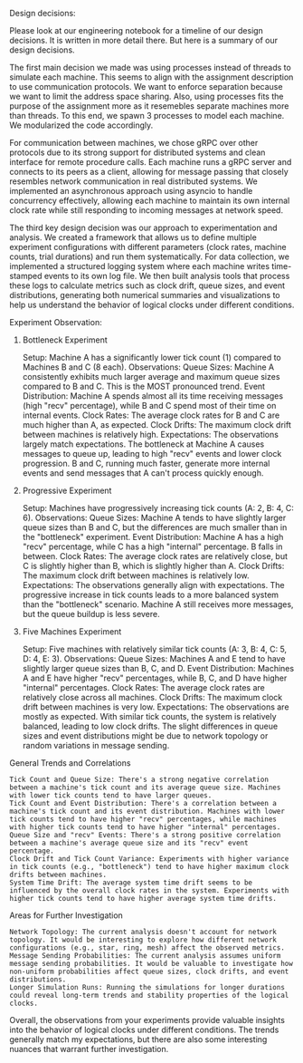 Design decisions:

Please look at our engineering notebook for a timeline of our design decisions. It is written in more detail there. But here is a summary of our design decisions.

The first main decision we made was using processes instead of threads to simulate each machine. This seems to align with the assignment description to use communication protocols. We want to enforce separation because we want to limit the address space sharing. Also, using processes fits the purpose of the assignment more as it resemebles separate machines more than threads. To this end, we spawn 3 processes to model each machine. We modularized the code accordingly.

For communication between machines, we chose gRPC over other protocols due to its strong support for distributed systems and clean interface for remote procedure calls. Each machine runs a gRPC server and connects to its peers as a client, allowing for message passing that closely resembles network communication in real distributed systems. We implemented an asynchronous approach using asyncio to handle concurrency effectively, allowing each machine to maintain its own internal clock rate while still responding to incoming messages at network speed.

The third key design decision was our approach to experimentation and analysis. We created a framework that allows us to define multiple experiment configurations with different parameters (clock rates, machine counts, trial durations) and run them systematically. For data collection, we implemented a structured logging system where each machine writes time-stamped events to its own log file. We then built analysis tools that process these logs to calculate metrics such as clock drift, queue sizes, and event distributions, generating both numerical summaries and visualizations to help us understand the behavior of logical clocks under different conditions.

Experiment Observation:

1. Bottleneck Experiment

    Setup: Machine A has a significantly lower tick count (1) compared to Machines B and C (8 each).
    Observations:
        Queue Sizes: Machine A consistently exhibits much larger average and maximum queue sizes compared to B and C. This is the MOST pronounced trend.
        Event Distribution: Machine A spends almost all its time receiving messages (high "recv" percentage), while B and C spend most of their time on internal events.
        Clock Rates: The average clock rates for B and C are much higher than A, as expected.
        Clock Drifts: The maximum clock drift between machines is relatively high.
    Expectations:
        The observations largely match expectations. The bottleneck at Machine A causes messages to queue up, leading to high "recv" events and lower clock progression. B and C, running much faster, generate more internal events and send messages that A can't process quickly enough.

2. Progressive Experiment

    Setup: Machines have progressively increasing tick counts (A: 2, B: 4, C: 6).
    Observations:
        Queue Sizes: Machine A tends to have slightly larger queue sizes than B and C, but the differences are much smaller than in the "bottleneck" experiment.
        Event Distribution: Machine A has a high "recv" percentage, while C has a high "internal" percentage. B falls in between.
        Clock Rates: The average clock rates are relatively close, but C is slightly higher than B, which is slightly higher than A.
        Clock Drifts: The maximum clock drift between machines is relatively low.
    Expectations:
        The observations generally align with expectations. The progressive increase in tick counts leads to a more balanced system than the "bottleneck" scenario. Machine A still receives more messages, but the queue buildup is less severe.

3. Five Machines Experiment

    Setup: Five machines with relatively similar tick counts (A: 3, B: 4, C: 5, D: 4, E: 3).
    Observations:
        Queue Sizes: Machines A and E tend to have slightly larger queue sizes than B, C, and D.
        Event Distribution: Machines A and E have higher "recv" percentages, while B, C, and D have higher "internal" percentages.
        Clock Rates: The average clock rates are relatively close across all machines.
        Clock Drifts: The maximum clock drift between machines is very low.
    Expectations:
        The observations are mostly as expected. With similar tick counts, the system is relatively balanced, leading to low clock drifts. The slight differences in queue sizes and event distributions might be due to network topology or random variations in message sending.

General Trends and Correlations

    Tick Count and Queue Size: There's a strong negative correlation between a machine's tick count and its average queue size. Machines with lower tick counts tend to have larger queues.
    Tick Count and Event Distribution: There's a correlation between a machine's tick count and its event distribution. Machines with lower tick counts tend to have higher "recv" percentages, while machines with higher tick counts tend to have higher "internal" percentages.
    Queue Size and "recv" Events: There's a strong positive correlation between a machine's average queue size and its "recv" event percentage.
    Clock Drift and Tick Count Variance: Experiments with higher variance in tick counts (e.g., "bottleneck") tend to have higher maximum clock drifts between machines.
    System Time Drift: The average system time drift seems to be influenced by the overall clock rates in the system. Experiments with higher tick counts tend to have higher average system time drifts.

Areas for Further Investigation

    Network Topology: The current analysis doesn't account for network topology. It would be interesting to explore how different network configurations (e.g., star, ring, mesh) affect the observed metrics.
    Message Sending Probabilities: The current analysis assumes uniform message sending probabilities. It would be valuable to investigate how non-uniform probabilities affect queue sizes, clock drifts, and event distributions.
    Longer Simulation Runs: Running the simulations for longer durations could reveal long-term trends and stability properties of the logical clocks.

Overall, the observations from your experiments provide valuable insights into the behavior of logical clocks under different conditions. The trends generally match my expectations, but there are also some interesting nuances that warrant further investigation.